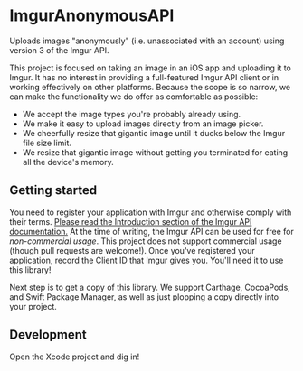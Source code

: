 # ImgurAnonymousAPI

Uploads images "anonymously" (i.e. unassociated with an account) using version 3 of the Imgur API.

This project is focused on taking an image in an iOS app and uploading it to Imgur. It has no interest in providing a full-featured Imgur API client or in working effectively on other platforms. Because the scope is so narrow, we can make the functionality we do offer as comfortable as possible:

* We accept the image types you're probably already using.
* We make it easy to upload images directly from an image picker.
* We cheerfully resize that gigantic image until it ducks below the Imgur file size limit.
* We resize that gigantic image without getting you terminated for eating all the device's memory.

## Getting started

You need to register your application with Imgur and otherwise comply with their terms. [Please read the Introduction section of the Imgur API documentation.](https://apidocs.imgur.com) At the time of writing, the Imgur API can be used for free for *non-commercial usage*. This project does not support commercial usage (though pull requests are welcome!). Once you've registered your application, record the Client ID that Imgur gives you. You'll need it to use this library!

Next step is to get a copy of this library. We support Carthage, CocoaPods, and Swift Package Manager, as well as just plopping a copy directly into your project.

## Development

Open the Xcode project and dig in!
